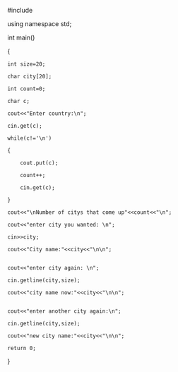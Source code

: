 #include <iostream>
  
using namespace std;

int main()

{

    int size=20;
    
    char city[20];
    
    int count=0;
    
    char c;
    
    cout<<"Enter country:\n";
    
    cin.get(c);
    
    while(c!='\n')
    
    {
    
        cout.put(c);
        
        count++;
        
        cin.get(c);
        
    }
    
    cout<<"\nNumber of citys that come up"<<count<<"\n";
    
    cout<<"enter city you wanted: \n";
    
    cin>>city;
    
    cout<<"City name:"<<city<<"\n\n";
    
    
    cout<<"enter city again: \n";
    
    cin.getline(city,size);
    
    cout<<"city name now:"<<city<<"\n\n";
    
    
    cout<<"enter another city again:\n";
    
    cin.getline(city,size);
    
    cout<<"new city name:"<<city<<"\n\n";
    
    return 0;
    
}
